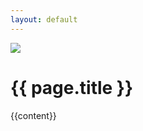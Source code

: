 ```yaml
---
layout: default
---
```

<div id="container" class="clearfix">
  <div id="main-image" class="halves">
    <img src="{{ page.banner }}" />
  </div>
  <div id="main-content" class="halves">
    <h1>{{ page.title }}</h1>
    {{content}}
  </div>
</div>
